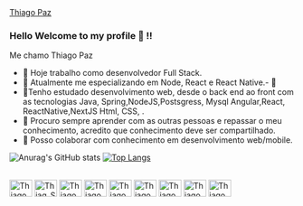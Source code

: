 
<div class="LI-profile-badge"  data-version="v1" data-size="large" data-locale="pt_BR" data-type="vertical" data-theme="dark" data-vanity="thiago-paz-9b8b76167"><a class="LI-simple-link" href='https://br.linkedin.com/in/thiago-paz-9b8b76167?trk=profile-badge'>Thiago Paz</a></div>

### Hello  Welcome to my profile 👋 !!

Me chamo Thiago Paz

- 🔭 Hoje trabalho como desenvolvedor Full Stack.
- 🌱 Atualmente me especializando em Node, React e React Native.- 🌱
- 🌱Tenho estudado desenvolvimento web, desde o back end ao front com as tecnologias Java, Spring,NodeJS,Postsgress, Mysql Angular,React, ReactNative,NextJS Html, CSS, .
- 👯 Procuro sempre aprender com as outras pessoas e repassar o meu conhecimento, acredito que conhecimento deve ser compartilhado.
- 🤔 Posso colaborar com conhecimento em desenvolvimento web/mobile. 

![Anurag's GitHub stats](https://github-readme-stats.vercel.app/api?username=thiagopazjs&show_icons=true&theme=radical)
[![Top Langs](https://github-readme-stats.vercel.app/api/top-langs/?username=thiagopazjs&layout=compact&theme=radical)](https://github.com/anuraghazra/github-readme-stats)
<div style= "display: inline_block"><br>
<img align= "center" alt="Thiago_Java" height="30" width="40"img src="https://cdn.jsdelivr.net/gh/devicons/devicon/icons/java/java-original.svg" />
<img align= "center" alt="Thiag_Spring" height="30" width="40"img src="https://cdn.jsdelivr.net/gh/devicons/devicon/icons/spring/spring-plain-wordmark.svg" />
<img align= "center" alt="Thiago_Types" height="30" width="40"img src="https://cdn.jsdelivr.net/gh/devicons/devicon/icons/typescript/typescript-original.svg" />
<img align= "center" alt="Thiago_Node" height="30" width="40"img src="https://cdn.jsdelivr.net/gh/devicons/devicon/icons/nodejs/nodejs-original.svg" />
<img align= "center" alt="Thiago_Html" height="30" width="40"img src="https://cdn.jsdelivr.net/gh/devicons/devicon/icons/html5/html5-original.svg" />
<img align= "center" alt="Thiago_Angular" height="30" width="40"img src="https://cdn.jsdelivr.net/gh/devicons/devicon/icons/angularjs/angularjs-original.svg" />
<img align= "center" alt="Thiago_React" height="30" width="40"img src="https://cdn.jsdelivr.net/gh/devicons/devicon/icons/react/react-original-wordmark.svg" />
<img align= "center" alt="Thiago_Docker" height="30" width="40"img src="https://cdn.jsdelivr.net/gh/devicons/devicon/icons/docker/docker-original.svg" />
<img align= "center" alt="Thiago_Postgress" height="30" width="40"img src="https://cdn.jsdelivr.net/gh/devicons/devicon/icons/postgresql/postgresql-original-wordmark.svg" />

 </div> 
